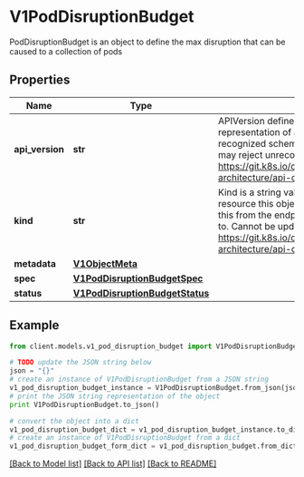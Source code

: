 # V1PodDisruptionBudget

PodDisruptionBudget is an object to define the max disruption that can be caused to a collection of pods

## Properties
Name | Type | Description | Notes
------------ | ------------- | ------------- | -------------
**api_version** | **str** | APIVersion defines the versioned schema of this representation of an object. Servers should convert recognized schemas to the latest internal value, and may reject unrecognized values. More info: https://git.k8s.io/community/contributors/devel/sig-architecture/api-conventions.md#resources | [optional] 
**kind** | **str** | Kind is a string value representing the REST resource this object represents. Servers may infer this from the endpoint the client submits requests to. Cannot be updated. In CamelCase. More info: https://git.k8s.io/community/contributors/devel/sig-architecture/api-conventions.md#types-kinds | [optional] 
**metadata** | [**V1ObjectMeta**](V1ObjectMeta.md) |  | [optional] 
**spec** | [**V1PodDisruptionBudgetSpec**](V1PodDisruptionBudgetSpec.md) |  | [optional] 
**status** | [**V1PodDisruptionBudgetStatus**](V1PodDisruptionBudgetStatus.md) |  | [optional] 

## Example

```python
from client.models.v1_pod_disruption_budget import V1PodDisruptionBudget

# TODO update the JSON string below
json = "{}"
# create an instance of V1PodDisruptionBudget from a JSON string
v1_pod_disruption_budget_instance = V1PodDisruptionBudget.from_json(json)
# print the JSON string representation of the object
print V1PodDisruptionBudget.to_json()

# convert the object into a dict
v1_pod_disruption_budget_dict = v1_pod_disruption_budget_instance.to_dict()
# create an instance of V1PodDisruptionBudget from a dict
v1_pod_disruption_budget_form_dict = v1_pod_disruption_budget.from_dict(v1_pod_disruption_budget_dict)
```
[[Back to Model list]](../README.md#documentation-for-models) [[Back to API list]](../README.md#documentation-for-api-endpoints) [[Back to README]](../README.md)


